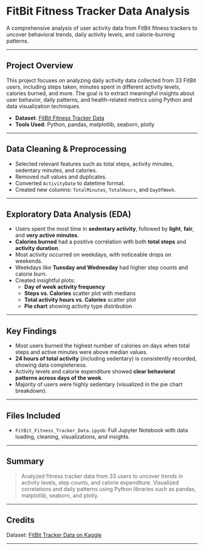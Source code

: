 #  FitBit Fitness Tracker Data Analysis

A comprehensive analysis of user activity data from FitBit fitness trackers to uncover behavioral trends, daily activity levels, and calorie-burning patterns.

---

##  Project Overview

This project focuses on analyzing daily activity data collected from 33 FitBit users, including steps taken, minutes spent in different activity levels, calories burned, and more. The goal is to extract meaningful insights about user behavior, daily patterns, and health-related metrics using Python and data visualization techniques.

- **Dataset**: [FitBit Fitness Tracker Data](https://www.kaggle.com/code/nadaemad2002/fitbit-fitness-tracker-data)
- **Tools Used**: Python, pandas, matplotlib, seaborn, plotly

---

##  Data Cleaning & Preprocessing

- Selected relevant features such as total steps, activity minutes, sedentary minutes, and calories.
- Removed null values and duplicates.
- Converted `ActivityDate` to datetime format.
- Created new columns: `TotalMinutes`, `TotalHours`, and `DayOfWeek`.

---

##  Exploratory Data Analysis (EDA)

- Users spent the most time in **sedentary activity**, followed by **light**, **fair**, and **very active minutes**.
- **Calories burned** had a positive correlation with both **total steps** and **activity duration**.
- Most activity occurred on weekdays, with noticeable drops on weekends.
- Weekdays like **Tuesday and Wednesday** had higher step counts and calorie burn.
- Created insightful plots:
  - **Day of week activity frequency**
  - **Steps vs. Calories** scatter plot with medians
  - **Total activity hours vs. Calories** scatter plot
  - **Pie chart** showing activity type distribution

---

##  Key Findings

- Most users burned the highest number of calories on days when total steps and active minutes were above median values.
- **24 hours of total activity** (including sedentary) is consistently recorded, showing data completeness.
- Activity levels and calorie expenditure showed **clear behavioral patterns across days of the week**.
- Majority of users were highly sedentary (visualized in the pie chart breakdown).

---

##  Files Included

- `FitBit_Fitness_Tracker_Data.ipynb`: Full Jupyter Notebook with data loading, cleaning, visualizations, and insights.

---

##  Summary

> Analyzed fitness tracker data from 33 users to uncover trends in activity levels, step counts, and calorie expenditure. Visualized correlations and daily patterns using Python libraries such as pandas, matplotlib, seaborn, and plotly.

---

##  Credits

Dataset: [FitBit Tracker Data on Kaggle](https://www.kaggle.com/code/nadaemad2002/fitbit-fitness-tracker-data)

---
